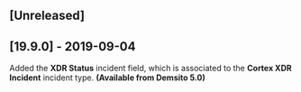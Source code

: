 ## [Unreleased]


## [19.9.0] - 2019-09-04
Added the **XDR Status** incident field, which is associated to the **Cortex XDR Incident** incident type. **(Available from Demsito 5.0)**

